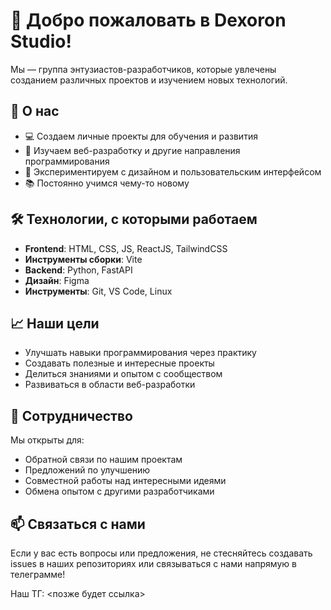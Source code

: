 # 👋 Добро пожаловать в Dexoron Studio!

Мы — группа энтузиастов-разработчиков, которые увлечены созданием различных проектов и изучением новых технологий.

## 🚀 О нас

- 💻 Создаем личные проекты для обучения и развития
- 🌱 Изучаем веб-разработку и другие направления программирования
- 🎨 Экспериментируем с дизайном и пользовательским интерфейсом
- 📚 Постоянно учимся чему-то новому

## 🛠️ Технологии, с которыми работаем

- **Frontend**: HTML, CSS, JS, ReactJS, TailwindCSS
- **Инструменты сборки**: Vite
- **Backend**: Python, FastAPI
- **Дизайн**: Figma
- **Инструменты**: Git, VS Code, Linux

## 📈 Наши цели

- Улучшать навыки программирования через практику
- Создавать полезные и интересные проекты
- Делиться знаниями и опытом с сообществом
- Развиваться в области веб-разработки

## 🤝 Сотрудничество

Мы открыты для:
- Обратной связи по нашим проектам
- Предложений по улучшению
- Совместной работы над интересными идеями
- Обмена опытом с другими разработчиками

## 📫 Связаться с нами

Если у вас есть вопросы или предложения, не стесняйтесь создавать issues в наших репозиториях или связываться с нами напрямую в телеграмме!

Наш ТГ: <позже будет ссылка>
